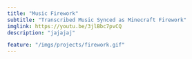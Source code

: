 ```yaml
---
title: "Music Firework"
subtitle: "Transcribed Music Synced as Minecraft Firework"
imglink: https://youtu.be/3jlBbc7pvCQ
description: "jajajaj"

feature: "/imgs/projects/firework.gif"
---
```

